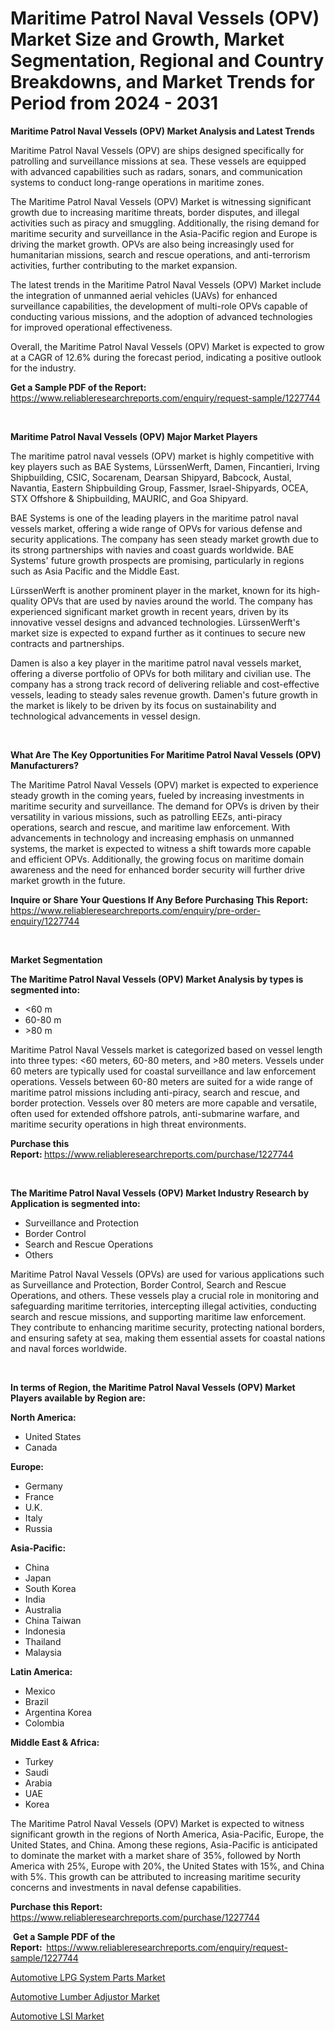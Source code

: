 <p><h1>Maritime Patrol Naval Vessels (OPV) Market Size and Growth, Market Segmentation, Regional and Country Breakdowns, and Market Trends for Period from 2024 -  2031</h1></p><p><strong>Maritime Patrol Naval Vessels (OPV) Market Analysis and Latest Trends</strong></p>
<p><p>Maritime Patrol Naval Vessels (OPV) are ships designed specifically for patrolling and surveillance missions at sea. These vessels are equipped with advanced capabilities such as radars, sonars, and communication systems to conduct long-range operations in maritime zones.</p><p>The Maritime Patrol Naval Vessels (OPV) Market is witnessing significant growth due to increasing maritime threats, border disputes, and illegal activities such as piracy and smuggling. Additionally, the rising demand for maritime security and surveillance in the Asia-Pacific region and Europe is driving the market growth. OPVs are also being increasingly used for humanitarian missions, search and rescue operations, and anti-terrorism activities, further contributing to the market expansion.</p><p>The latest trends in the Maritime Patrol Naval Vessels (OPV) Market include the integration of unmanned aerial vehicles (UAVs) for enhanced surveillance capabilities, the development of multi-role OPVs capable of conducting various missions, and the adoption of advanced technologies for improved operational effectiveness.</p><p>Overall, the Maritime Patrol Naval Vessels (OPV) Market is expected to grow at a CAGR of 12.6% during the forecast period, indicating a positive outlook for the industry.</p></p>
<p><strong>Get a Sample PDF of the Report:&nbsp;</strong> <a href="https://www.reliableresearchreports.com/enquiry/request-sample/1227744">https://www.reliableresearchreports.com/enquiry/request-sample/1227744</a></p>
<p>&nbsp;</p>
<p><strong>Maritime Patrol Naval Vessels (OPV) Major Market Players</strong></p>
<p><p>The maritime patrol naval vessels (OPV) market is highly competitive with key players such as BAE Systems, LürssenWerft, Damen, Fincantieri, Irving Shipbuilding, CSIC, Socarenam, Dearsan Shipyard, Babcock, Austal, Navantia, Eastern Shipbuilding Group, Fassmer, Israel-Shipyards, OCEA, STX Offshore & Shipbuilding, MAURIC, and Goa Shipyard.</p><p>BAE Systems is one of the leading players in the maritime patrol naval vessels market, offering a wide range of OPVs for various defense and security applications. The company has seen steady market growth due to its strong partnerships with navies and coast guards worldwide. BAE Systems' future growth prospects are promising, particularly in regions such as Asia Pacific and the Middle East.</p><p>LürssenWerft is another prominent player in the market, known for its high-quality OPVs that are used by navies around the world. The company has experienced significant market growth in recent years, driven by its innovative vessel designs and advanced technologies. LürssenWerft's market size is expected to expand further as it continues to secure new contracts and partnerships.</p><p>Damen is also a key player in the maritime patrol naval vessels market, offering a diverse portfolio of OPVs for both military and civilian use. The company has a strong track record of delivering reliable and cost-effective vessels, leading to steady sales revenue growth. Damen's future growth in the market is likely to be driven by its focus on sustainability and technological advancements in vessel design.</p></p>
<p>&nbsp;</p>
<p><strong>What Are The Key Opportunities For Maritime Patrol Naval Vessels (OPV) Manufacturers?</strong></p>
<p><p>The Maritime Patrol Naval Vessels (OPV) market is expected to experience steady growth in the coming years, fueled by increasing investments in maritime security and surveillance. The demand for OPVs is driven by their versatility in various missions, such as patrolling EEZs, anti-piracy operations, search and rescue, and maritime law enforcement. With advancements in technology and increasing emphasis on unmanned systems, the market is expected to witness a shift towards more capable and efficient OPVs. Additionally, the growing focus on maritime domain awareness and the need for enhanced border security will further drive market growth in the future.</p></p>
<p><strong>Inquire or Share Your Questions If Any Before Purchasing This Report:</strong> <a href="https://www.reliableresearchreports.com/enquiry/pre-order-enquiry/1227744">https://www.reliableresearchreports.com/enquiry/pre-order-enquiry/1227744</a></p>
<p>&nbsp;</p>
<p><strong>Market Segmentation</strong></p>
<p><strong>The Maritime Patrol Naval Vessels (OPV) Market Analysis by types is segmented into:</strong></p>
<p><ul><li><60 m</li><li>60-80 m</li><li>>80 m</li></ul></p>
<p><p>Maritime Patrol Naval Vessels market is categorized based on vessel length into three types: <60 meters, 60-80 meters, and >80 meters. Vessels under 60 meters are typically used for coastal surveillance and law enforcement operations. Vessels between 60-80 meters are suited for a wide range of maritime patrol missions including anti-piracy, search and rescue, and border protection. Vessels over 80 meters are more capable and versatile, often used for extended offshore patrols, anti-submarine warfare, and maritime security operations in high threat environments.</p></p>
<p><strong>Purchase this Report:&nbsp;</strong><a href="https://www.reliableresearchreports.com/purchase/1227744">https://www.reliableresearchreports.com/purchase/1227744</a></p>
<p>&nbsp;</p>
<p><strong>The Maritime Patrol Naval Vessels (OPV) Market Industry Research by Application is segmented into:</strong></p>
<p><ul><li>Surveillance and Protection</li><li>Border Control</li><li>Search and Rescue Operations</li><li>Others</li></ul></p>
<p><p>Maritime Patrol Naval Vessels (OPVs) are used for various applications such as Surveillance and Protection, Border Control, Search and Rescue Operations, and others. These vessels play a crucial role in monitoring and safeguarding maritime territories, intercepting illegal activities, conducting search and rescue missions, and supporting maritime law enforcement. They contribute to enhancing maritime security, protecting national borders, and ensuring safety at sea, making them essential assets for coastal nations and naval forces worldwide.</p></p>
<p>&nbsp;</p>
<p><strong>In terms of Region, the Maritime Patrol Naval Vessels (OPV) Market Players available by Region are:</strong></p>
<p>
    <p> <strong> North America: </strong>
        <ul>
            <li>United States</li>
            <li>Canada</li>
        </ul>
        </p> 
    <p> <strong> Europe: </strong>
        <ul>
            <li>Germany</li>
            <li>France</li>
            <li>U.K.</li>
            <li>Italy</li>
            <li>Russia</li>
        </ul>
        </p> 
    <p> <strong> Asia-Pacific: </strong>
        <ul>
            <li>China</li>
            <li>Japan</li>
            <li>South Korea</li>
            <li>India</li>
            <li>Australia</li>
            <li>China Taiwan</li>
            <li>Indonesia</li>
            <li>Thailand</li>
            <li>Malaysia</li>
        </ul>
        </p> 
    <p> <strong> Latin America: </strong>
        <ul>
            <li>Mexico</li>
            <li>Brazil</li>
            <li>Argentina Korea</li>
            <li>Colombia</li>
        </ul>
        </p> 
    <p> <strong> Middle East & Africa: </strong>
        <ul>
            <li>Turkey</li>
            <li>Saudi</li>
            <li>Arabia</li>
            <li>UAE</li>
            <li>Korea</li>
        </ul>
    </p>
    </p>
<p><p>The Maritime Patrol Naval Vessels (OPV) Market is expected to witness significant growth in the regions of North America, Asia-Pacific, Europe, the United States, and China. Among these regions, Asia-Pacific is anticipated to dominate the market with a market share of 35%, followed by North America with 25%, Europe with 20%, the United States with 15%, and China with 5%. This growth can be attributed to increasing maritime security concerns and investments in naval defense capabilities.</p></p>
<p><strong>Purchase this Report: </strong><a href="https://www.reliableresearchreports.com/purchase/1227744">https://www.reliableresearchreports.com/purchase/1227744</a></p>
<p>&nbsp;<strong>Get a Sample PDF of the Report:&nbsp;&nbsp;</strong><a href="https://www.reliableresearchreports.com/enquiry/request-sample/1227744">https://www.reliableresearchreports.com/enquiry/request-sample/1227744</a></p>
<p><strong></strong></p>
<p><p><a href="https://view.publitas.com/reportprime-1/automotive-lpg-system-parts-market-research-report-provides-thorough-industry-overview-which-offers-an-in-depth-analysis-of-product-trends-and-new-market-divisions/">Automotive LPG System Parts Market</a></p><p><a href="https://view.publitas.com/reportprime-1/automotive-lumber-adjustor-market-size-and-growth-market-segmentation-regional-and-country-breakdowns-and-market-trends-for-period-from-2023-2030/">Automotive Lumber Adjustor Market</a></p><p><a href="https://view.publitas.com/reportprime-1/insights-into-automotive-lsi-market-size-analysing-market-share-trends-and-growth-from-2023-to-2030/">Automotive LSI Market</a></p></p>